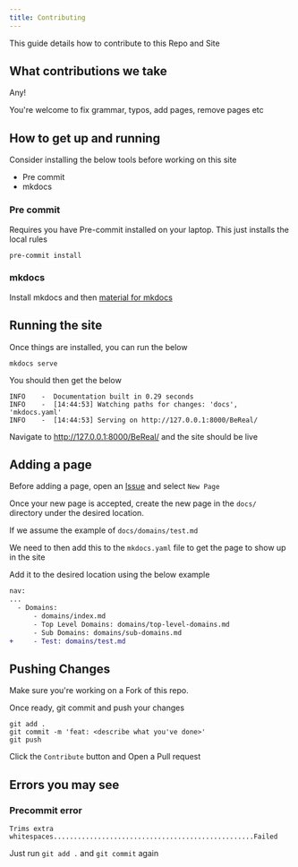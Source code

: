 ```yaml
---
title: Contributing
---
```


This guide details how to contribute to this Repo and Site

## What contributions we take

Any!

You're welcome to fix grammar, typos, add pages, remove pages etc

## How to get up and running

Consider installing the below tools before working on this site

* Pre commit
* mkdocs

### Pre commit

Requires you have Pre-commit installed on your laptop. This just installs the local rules

```shell
pre-commit install
```

### mkdocs

Install mkdocs and then [material for mkdocs](https://squidfunk.github.io/mkdocs-material/getting-started/)

## Running the site

Once things are installed, you can run the below

```shell
mkdocs serve
```

You should then get the below

```text
INFO    -  Documentation built in 0.29 seconds
INFO    -  [14:44:53] Watching paths for changes: 'docs', 'mkdocs.yaml'
INFO    -  [14:44:53] Serving on http://127.0.0.1:8000/BeReal/
```

Navigate to http://127.0.0.1:8000/BeReal/ and the site should be live

## Adding a page

Before adding a page, open an [Issue](https://github.com/userbradley/BeReal/issues/new/choose) and select `New Page`

Once your new page is accepted, create the new page in the `docs/` directory under the desired location.

If we assume the example of `docs/domains/test.md`

We need to then add this to the `mkdocs.yaml` file to get the page to show up in the site

Add it to the desired location using the below example

```diff
nav:
...
  - Domains:
      - domains/index.md
      - Top Level Domains: domains/top-level-domains.md
      - Sub Domains: domains/sub-domains.md
+     - Test: domains/test.md
```

## Pushing Changes

Make sure you're working on a Fork of this repo.

Once ready, git commit and push your changes

```shell
git add .
git commit -m 'feat: <describe what you've done>'
git push
```

Click the `Contribute` button and Open a Pull request

## Errors you may see

### Precommit error

```text
Trims extra whitespaces..................................................Failed
```

Just run `git add .` and `git commit` again

